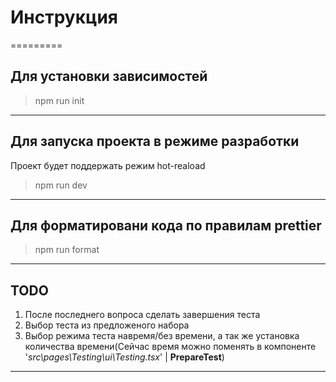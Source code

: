 # Инструкция

=========

## Для установки зависимостей

> npm run init

---

## Для запуска проекта в режиме разработки

Проект будет поддержать режим hot-reaload

> npm run dev

---

## Для форматировани кода по правилам prettier

> npm run format

---

## TODO

1. После последнего вопроса сделать завершения теста
2. Выбор теста из предложеного набора
3. Выбор режима теста навремя/без времени, а так же установка количества времени(Сейчас время можно поменять в
   компоненте '_src\pages\Testing\ui\Testing.tsx_' | **PrepareTest**)

---
